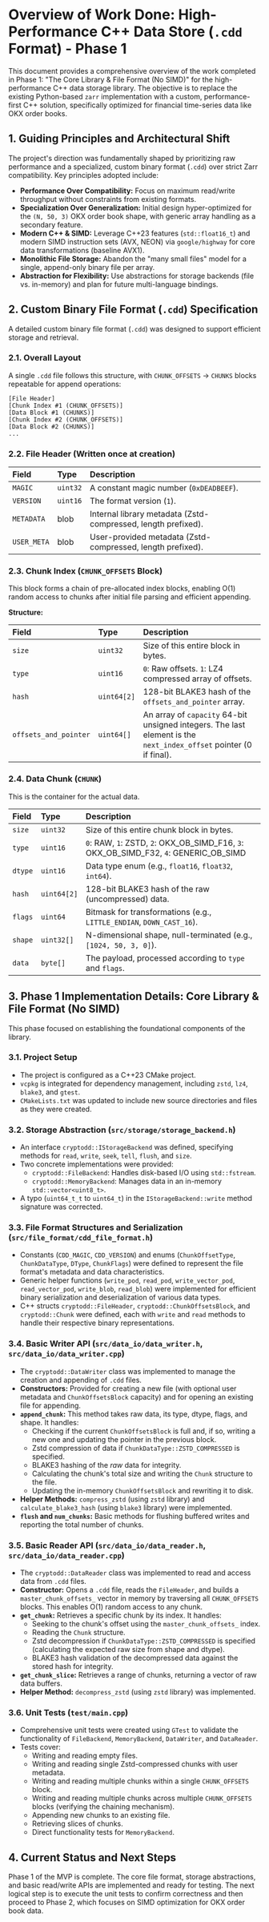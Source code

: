 # Overview of Work Done: High-Performance C++ Data Store (`.cdd` Format) - Phase 1

This document provides a comprehensive overview of the work completed in Phase 1: "The Core Library & File Format (No SIMD)" for the high-performance C++ data storage library. The objective is to replace the existing Python-based `zarr` implementation with a custom, performance-first C++ solution, specifically optimized for financial time-series data like OKX order books.

## 1. Guiding Principles and Architectural Shift

The project's direction was fundamentally shaped by prioritizing raw performance and a specialized, custom binary format (`.cdd`) over strict Zarr compatibility. Key principles adopted include:
- **Performance Over Compatibility:** Focus on maximum read/write throughput without constraints from existing formats.
- **Specialization Over Generalization:** Initial design hyper-optimized for the `(N, 50, 3)` OKX order book shape, with generic array handling as a secondary feature.
- **Modern C++ & SIMD:** Leverage C++23 features (`std::float16_t`) and modern SIMD instruction sets (AVX, NEON) via `google/highway` for core data transformations (baseline AVX1).
- **Monolithic File Storage:** Abandon the "many small files" model for a single, append-only binary file per array.
- **Abstraction for Flexibility:** Use abstractions for storage backends (file vs. in-memory) and plan for future multi-language bindings.

## 2. Custom Binary File Format (`.cdd`) Specification

A detailed custom binary file format (`.cdd`) was designed to support efficient storage and retrieval.

### 2.1. Overall Layout

A single `.cdd` file follows this structure, with `CHUNK_OFFSETS` -> `CHUNKS` blocks repeatable for append operations:

```
[File Header]
[Chunk Index #1 (CHUNK_OFFSETS)]
[Data Block #1 (CHUNKS)]
[Chunk Index #2 (CHUNK_OFFSETS)]
[Data Block #2 (CHUNKS)]
...
```

### 2.2. File Header (Written once at creation)

| Field | Type | Description |
| :--- | :--- | :--- |
| `MAGIC` | `uint32` | A constant magic number (`0xDEADBEEF`). |
| `VERSION`| `uint16` | The format version (`1`). |
| `METADATA`| blob | Internal library metadata (Zstd-compressed, length prefixed). |
| `USER_META`| blob | User-provided metadata (Zstd-compressed, length prefixed). |

### 2.3. Chunk Index (`CHUNK_OFFSETS` Block)

This block forms a chain of pre-allocated index blocks, enabling O(1) random access to chunks after initial file parsing and efficient appending.

**Structure:**

| Field | Type | Description |
| :--- | :--- | :--- |
| `size` | `uint32` | Size of this entire block in bytes. |
| `type` | `uint16` | `0`: Raw offsets. `1`: LZ4 compressed array of offsets. |
| `hash` | `uint64[2]`| 128-bit BLAKE3 hash of the `offsets_and_pointer` array. |
| `offsets_and_pointer` | `uint64[]` | An array of `capacity` 64-bit unsigned integers. The last element is the `next_index_offset` pointer (0 if final). |

### 2.4. Data Chunk (`CHUNK`)

This is the container for the actual data.

| Field | Type | Description |
| :--- | :--- | :--- |
| `size` | `uint32` | Size of this entire chunk block in bytes. |
| `type` | `uint16` | `0`: RAW, `1`: ZSTD, `2`: OKX_OB_SIMD_F16, `3`: OKX_OB_SIMD_F32, `4`: GENERIC_OB_SIMD |
| `dtype` | `uint16` | Data type enum (e.g., `float16`, `float32`, `int64`). |
| `hash` | `uint64[2]`| 128-bit BLAKE3 hash of the raw (uncompressed) data. |
| `flags` | `uint64` | Bitmask for transformations (e.g., `LITTLE_ENDIAN`, `DOWN_CAST_16`). |
| `shape` | `uint32[]`| N-dimensional shape, null-terminated (e.g., `[1024, 50, 3, 0]`). |
| `data` | `byte[]` | The payload, processed according to `type` and `flags`. |

## 3. Phase 1 Implementation Details: Core Library & File Format (No SIMD)

This phase focused on establishing the foundational components of the library.

### 3.1. Project Setup
- The project is configured as a C++23 CMake project.
- `vcpkg` is integrated for dependency management, including `zstd`, `lz4`, `blake3`, and `gtest`.
- `CMakeLists.txt` was updated to include new source directories and files as they were created.

### 3.2. Storage Abstraction (`src/storage/storage_backend.h`)
- An interface `cryptodd::IStorageBackend` was defined, specifying methods for `read`, `write`, `seek`, `tell`, `flush`, and `size`.
- Two concrete implementations were provided:
    - `cryptodd::FileBackend`: Handles disk-based I/O using `std::fstream`.
    - `cryptodd::MemoryBackend`: Manages data in an in-memory `std::vector<uint8_t>`.
- A typo (`uint64_t_t` to `uint64_t`) in the `IStorageBackend::write` method signature was corrected.

### 3.3. File Format Structures and Serialization (`src/file_format/cdd_file_format.h`)
- Constants (`CDD_MAGIC`, `CDD_VERSION`) and enums (`ChunkOffsetType`, `ChunkDataType`, `DType`, `ChunkFlags`) were defined to represent the file format's metadata and data characteristics.
- Generic helper functions (`write_pod`, `read_pod`, `write_vector_pod`, `read_vector_pod`, `write_blob`, `read_blob`) were implemented for efficient binary serialization and deserialization of various data types.
- C++ structs `cryptodd::FileHeader`, `cryptodd::ChunkOffsetsBlock`, and `cryptodd::Chunk` were defined, each with `write` and `read` methods to handle their respective binary representations.

### 3.4. Basic Writer API (`src/data_io/data_writer.h`, `src/data_io/data_writer.cpp`)
- The `cryptodd::DataWriter` class was implemented to manage the creation and appending of `.cdd` files.
- **Constructors:** Provided for creating a new file (with optional user metadata and `ChunkOffsetsBlock` capacity) and for opening an existing file for appending.
- **`append_chunk`:** This method takes raw data, its type, dtype, flags, and shape. It handles:
    - Checking if the current `ChunkOffsetsBlock` is full and, if so, writing a new one and updating the pointer in the previous block.
    - Zstd compression of data if `ChunkDataType::ZSTD_COMPRESSED` is specified.
    - BLAKE3 hashing of the *raw* data for integrity.
    - Calculating the chunk's total size and writing the `Chunk` structure to the file.
    - Updating the in-memory `ChunkOffsetsBlock` and rewriting it to disk.
- **Helper Methods:** `compress_zstd` (using `zstd` library) and `calculate_blake3_hash` (using `blake3` library) were implemented.
- **`flush` and `num_chunks`:** Basic methods for flushing buffered writes and reporting the total number of chunks.

### 3.5. Basic Reader API (`src/data_io/data_reader.h`, `src/data_io/data_reader.cpp`)
- The `cryptodd::DataReader` class was implemented to read and access data from `.cdd` files.
- **Constructor:** Opens a `.cdd` file, reads the `FileHeader`, and builds a `master_chunk_offsets_` vector in memory by traversing all `CHUNK_OFFSETS` blocks. This enables O(1) random access to any chunk.
- **`get_chunk`:** Retrieves a specific chunk by its index. It handles:
    - Seeking to the chunk's offset using the `master_chunk_offsets_` index.
    - Reading the `Chunk` structure.
    - Zstd decompression if `ChunkDataType::ZSTD_COMPRESSED` is specified (calculating the expected raw size from shape and dtype).
    - BLAKE3 hash validation of the decompressed data against the stored hash for integrity.
- **`get_chunk_slice`:** Retrieves a range of chunks, returning a vector of raw data buffers.
- **Helper Method:** `decompress_zstd` (using `zstd` library) was implemented.

### 3.6. Unit Tests (`test/main.cpp`)
- Comprehensive unit tests were created using `GTest` to validate the functionality of `FileBackend`, `MemoryBackend`, `DataWriter`, and `DataReader`.
- Tests cover:
    - Writing and reading empty files.
    - Writing and reading single Zstd-compressed chunks with user metadata.
    - Writing and reading multiple chunks within a single `CHUNK_OFFSETS` block.
    - Writing and reading multiple chunks across multiple `CHUNK_OFFSETS` blocks (verifying the chaining mechanism).
    - Appending new chunks to an existing file.
    - Retrieving slices of chunks.
    - Direct functionality tests for `MemoryBackend`.

## 4. Current Status and Next Steps

Phase 1 of the MVP is complete. The core file format, storage abstractions, and basic read/write APIs are implemented and ready for testing. The next logical step is to execute the unit tests to confirm correctness and then proceed to Phase 2, which focuses on SIMD optimization for OKX order book data.
